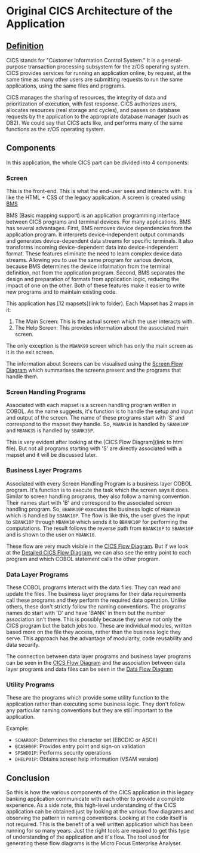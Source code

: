 # Original CICS Architecture of the Application

## [Definition](https://www.ibm.com/docs/en/zos-basic-skills?topic=zos-introduction-cics)

CICS stands for "Customer Information Control System." It is a general-purpose transaction processing subsystem for the z/OS operating system. CICS provides services for running an application online, by request, at the same time as many other users are submitting requests to run the same applications, using the same files and programs.

CICS manages the sharing of resources, the integrity of data and prioritization of execution, with fast response. CICS authorizes users, allocates resources (real storage and cycles), and passes on database requests by the application to the appropriate database manager (such as DB2). We could say that CICS acts like, and performs many of the same functions as the z/OS operating system.

## Components

In this application, the whole CICS part can be divided into 4 components:

### Screen

This is the front-end. This is what the end-user sees and interacts with. It is like the HTML + CSS of the legacy application. A screen is created using [BMS](https://www.ibm.com/docs/en/cics-ts/4.2?topic=partn-basic-mapping-support)

BMS (Basic mapping support) is an application programming interface between CICS programs and terminal devices.
For many applications, BMS has several advantages. First, BMS removes device dependencies from the application program. It interprets device-independent output commands and generates device-dependent data streams for specific terminals. It also transforms incoming device-dependent data into device-independent format. These features eliminate the need to learn complex device data streams. Allowing you to use the same program for various devices, because BMS determines the device information from the terminal definition, not from the application program.
Second, BMS separates the design and preparation of formats from application logic, reducing the impact of one on the other. Both of these features make it easier to write new programs and to maintain existing code.

This application has [12 mapsets](link to folder). Each Mapset has 2 maps in it:
1. The Main Screen: This is the actual screen which the user interacts with.
1. The Help Screen: This provides information about the associated main screen.

The only exception is the `MBANK99` screen which has only the main screen as it is the exit screen.

The information about Screens can be visualised using the [Screen Flow Diagram](link) which summarises the screens present and the programs that handle them.

### Screen Handling Programs

Associated with each mapset is a screen handling program written in COBOL. As the name suggests, it's function is to handle the setup and input and output of the screen. The name of these programs start with 'S' and correspond to the mapset they handle.
So, `MBANK10` is handled by `SBANK10P` and `MBANK35` is handled by `SBANK35P`.

This is very evident after looking at the [CICS Flow Diagram](link to html file). 
But not all programs starting with 'S' are directly associated with a mapset and it will be discussed later.

### Business Layer Programs

Associated with every Screen Handling Program is a business layer COBOL program. It's function is to execute the task which the screen says it does.
Similar to screen handling programs, they also follow a naming convention. Their names start with 'B' and correspond to the associated screen handling program.
So, `BBANK10P` executes the business logic of `MBANK10` which is handled by `SBANK10P`.
The flow is like this, the user gives the input to `SBANK10P` through `MBANK10` which sends it to `BBANK10P` for performing the computations. The result follows the reverse path from `BBANK10P` to `SBANK10P` and is shown to the user on `MBANK10`.

These flow are very much visible in the [CICS Flow Diagram](link). But if we look at the [Detailed CICS Flow Diagram](link), we can also see the entry point to each program and which COBOL statement calls the other program.

### Data Layer Programs

These COBOL programs interact with the data files. They can read and update the files. The business layer programs for their data requirements call these programs and they perform the required data operation.
Unlike others, these don't strictly follow the naming conventions. The programs' names do start with 'D' and have 'BANK' in them but the number association isn't there.
This is possibly because they serve not only the CICS program but the batch jobs too. These are individual modules, written based more on the file they access, rather than the business logic they serve.
This approach has the advantage of modularity, code reusability and data security.

The connection between data layer programs and business layer programs can be seen in the [CICS Flow Diagram]() and the association between data layer programs and data files can be seen in the [Data Flow Diagram]()

### Utility Programs

These are the programs which provide some utility function to the application rather than executing some business logic. They don't follow any particular naming conventions but they are still important to the application.

Example:

- `SCHAR00P`: Determines the character set (EBCDIC or ASCII)
- `BCASH00P`: Provides entry point and sign-on validation
- `SPSWD01P`: Performs security operations
- `DHELP01P`: Obtains screen help information (VSAM version)


## Conclusion

So this is how the various components of the CICS application in this legacy banking application communicate with each other to provide a complete experience.
As a side note, this high-level understanding of the CICS application can be obtained just by looking at the various flow diagrams and observing the pattern in naming conventions. Looking at the code itself is not required.
This is the benefit of a well written application which has been running for so many years. Just the right tools are required to get this type of understanding of the application and it's flow.
The tool used for generating these flow diagrams is the Micro Focus Enterprise Analyser.
